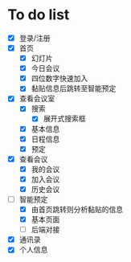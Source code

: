 # To do list
- [x] 登录/注册
- [x] 首页
  - [x] 幻灯片
  - [x] 今日会议
  - [x] 四位数字快速加入
  - [x] 黏贴信息后跳转至智能预定
- [x] 查看会议室
  - [x] 搜索
    - [x] 展开式搜索框
  - [x] 基本信息
  - [x] 日程信息
  - [x] 预定
- [x] 查看会议 
  - [x] 我的会议
  - [x] 加入会议
  - [x] 历史会议
- [ ] 智能预定
  - [x] 由首页跳转则分析黏贴的信息
  - [x] 基本页面
  - [ ] 后端对接
- [x] 通讯录 
- [x] 个人信息